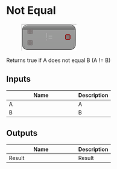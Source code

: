 # Not Equal

<div align="left" data-full-width="false">

<figure><img src="../../../../.gitbook/assets/Not_Equal.png" alt=""><figcaption></figcaption></figure>

</div>

Returns true if A does not equal B (A != B)

## Inputs

<table><thead><tr><th width="170">Name</th><th>Description</th></tr></thead><tbody><tr><td>A</td><td>A</td></tr><tr><td>B</td><td>B</td></tr></tbody></table>

## Outputs

<table><thead><tr><th width="170">Name</th><th>Description</th></tr></thead><tbody><tr><td>Result</td><td>Result</td></tr></tbody></table>
